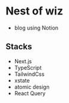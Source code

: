# Nest of wiz
- blog using Notion 

## Stacks
- Next.js
- TypeScript
- TailwindCss
- xstate
- atomic design
- React Query
